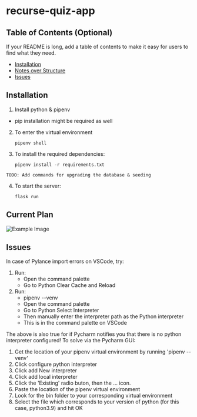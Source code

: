 # recurse-quiz-app

## Table of Contents (Optional)

If your README is long, add a table of contents to make it easy for users to find what they need.

- [Installation](#installation)
- [Notes over Structure](#notes-over-structure)
- [Issues](#issues)



## Installation
1. Install python & pipenv
  - pip installation might be required as well

2. To enter the virtual environment
    ```shell
    pipenv shell
    ```

3. To install the required dependencies:
    ```shell
    pipenv install -r requirements.txt
    ```

```TODO: Add commands for upgrading the database & seeding```

4. To start the server:
    ```shell
    flask run
    ```


## Current Plan

![Example Image](./web-quiz-plan.png)



## Issues

In case of Pylance import errors on VSCode, try:
1. Run:
    - Open the command palette
    - Go to Python Clear Cache and Reload
2. Run:
    - pipenv --venv
    - Open the command palette
    - Go to Python Select Interpreter
    - Then manually enter the interpreter path as the Python interpreter
    - This is in the command palette on VSCode

The above is also true for if Pycharm notifies you that there is no python interpreter configured! To solve via the Pycharm GUI:

1. Get the location of your pipenv virtual environment by running 'pipenv --venv'
2. Click configure python interpreter
3. Click add New interpreter
4. Click add local interpreter
5. Click the 'Existing' radio buton, then the ... icon.
6. Paste the location of the pipenv virtual environment
7. Look for the bin folder to your corresponding virtual environment
8. Select the file which corresponds to your version of python (for this case, python3.9) and hit OK
